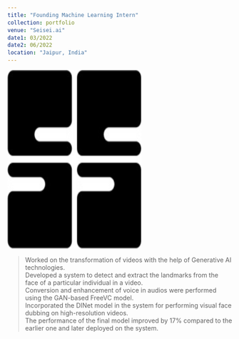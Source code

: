 ```yaml
---
title: "Founding Machine Learning Intern"
collection: portfolio
venue: "Seisei.ai"
date1: 03/2022
date2: 06/2022
location: "Jaipur, India"
---
```

 
<img src='/images/seisei_ai.jpg' width=300 height=400><br/>

>Worked on the transformation of videos with the help of Generative AI technologies.        
>Developed a system to detect and extract the landmarks from the face of a particular individual in a video.    
>Conversion and enhancement of voice in audios were performed using the GAN-based FreeVC model.      
>Incorporated the DINet model in the system for performing visual face dubbing on high-resolution videos.        
>The performance of the final model improved by 17% compared to the earlier one and later deployed on the system.  
